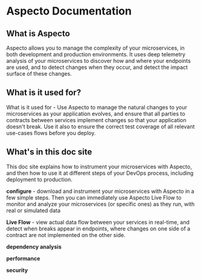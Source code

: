 # Aspecto Documentation

## What is Aspecto

Aspecto allows you to manage the complexity of your microservices, in both development and production environments. It uses deep telemetry analysis  of your microservices to discover how and where your endpoints are used, and to detect changes when they occur, and detect the impact surface of these changes.

## What is it used for?

What is it  used for - Use Aspecto to  manage the natural changes to your microservices as your application evolves, and ensure that all parties to contracts between services implement changes so that your application doesn't break. Use it  also to  ensure the correct test coverage of all relevant use-cases flows before you deploy.

## What's in this doc site

This doc site explains how to instrument your microservices with Aspecto, and then how to use it at different steps of your DevOps process, including deployment to production.

**configure** - download and instrument your microservices with Aspecto in a few simple steps. Then you can immediately use Aspecto Live Flow to monitor and analyze your microservices \(or specific ones\) as they run, with real  or simulated data

**Live Flow** -  view actual data flow between your services in real-time, and detect when breaks appear in endpoints, where changes on one side of a contract are not implemented on the other side.

**dependency analysis**

**performance** 

**security**

   

